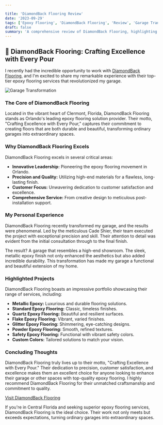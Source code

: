 ```yaml
---

title: 'DiamondBack Flooring Review'
date: '2023-09-29'
tags: ['Epoxy Flooring', 'DiamondBack Flooring', 'Review', 'Garage Transformation']
draft: false
summary: 'A comprehensive review of DiamondBack Flooring, highlighting their exceptional epoxy flooring services in Central Florida.'
---
```


## 🌟 DiamondBack Flooring: Crafting Excellence with Every Pour

I recently had the incredible opportunity to work with [DiamondBack Flooring](https://www.diamondbackepoxy.com/), and I'm excited to share my remarkable experience with their top-tier epoxy flooring services that revolutionized my garage.

![Garage Transformation](https://www.diamondbackepoxy.com/garage-transformation.webp)

### The Core of DiamondBack Flooring

Located in the vibrant heart of Clermont, Florida, DiamondBack Flooring stands as Orlando's leading epoxy flooring solution provider. Their motto, "Crafting Excellence with Every Pour," captures their commitment to creating floors that are both durable and beautiful, transforming ordinary garages into extraordinary spaces.

### Why DiamondBack Flooring Excels

DiamondBack Flooring excels in several critical areas:

- **Innovative Leadership:** Pioneering the epoxy flooring movement in Orlando.
- **Precision and Quality:** Utilizing high-end materials for a flawless, long-lasting finish.
- **Customer Focus:** Unwavering dedication to customer satisfaction and excellence.
- **Comprehensive Service:** From creative design to meticulous post-installation support.

### My Personal Experience

DiamondBack Flooring recently transformed my garage, and the results were phenomenal. Led by the meticulous Cade Shier, their team executed the project with exceptional precision and skill. Their attention to detail was evident from the initial consultation through to the final finish.

The result? A garage that resembles a high-end showroom. The sleek, metallic epoxy finish not only enhanced the aesthetics but also added incredible durability. This transformation has made my garage a functional and beautiful extension of my home.

### Highlighted Projects

DiamondBack Flooring boasts an impressive portfolio showcasing their range of services, including:

- **Metallic Epoxy:** Luxurious and durable flooring solutions.
- **Standard Epoxy Flooring:** Classic, timeless finishes.
- **Quartz Epoxy Flooring:** Beautiful and resilient surfaces.
- **Flake Epoxy Flooring:** Vibrant, varied finishes.
- **Glitter Epoxy Flooring:** Shimmering, eye-catching designs.
- **Powder Epoxy Flooring:** Smooth, refined textures.
- **Safety Epoxy Flooring:** Functional with vibrant safety colors.
- **Custom Colors:** Tailored solutions to match your vision.

### Concluding Thoughts

DiamondBack Flooring truly lives up to their motto, "Crafting Excellence with Every Pour." Their dedication to precision, customer satisfaction, and excellence makes them an excellent choice for anyone looking to enhance their garage or other spaces with top-quality epoxy flooring. I highly recommend DiamondBack Flooring for their unmatched craftsmanship and commitment to quality.

[Visit DiamondBack Flooring](https://www.diamondbackepoxy.com/)

If you're in Central Florida and seeking superior epoxy flooring services, DiamondBack Flooring is the ideal choice. Their work not only meets but exceeds expectations, turning ordinary garages into extraordinary spaces.
